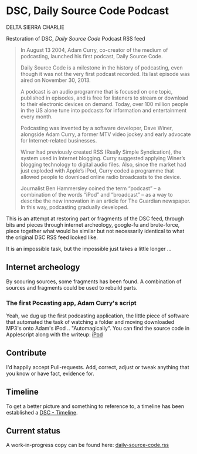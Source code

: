 # DSC, Daily Source Code Podcast

DELTA SIERRA CHARLIE

Restoration of DSC, *Daily Source Code* Podcast RSS feed

> In August 13 2004, Adam Curry, co-creator of the medium of podcasting, launched his first podcast, Daily Source Code.
>
> Daily Source Code is a milestone in the history of podcasting, even though it was not the very first podcast recorded. Its last episode was aired on November 30, 2013.
>
> A podcast is an audio programme that is focused on one topic, published in episodes, and is free for listeners to stream or download to their electronic devices on demand. Today, over 100 million people in the US alone tune into podcasts for information and entertainment every month.
>
> Podcasting was invented by a software developer, Dave Winer, alongside Adam Curry, a former MTV video jockey and early advocate for Internet-related businesses.
>
> Winer had previously created RSS (Really Simple Syndication), the system used in Internet blogging. Curry suggested applying Winer’s blogging technology to digital audio files. Also, since the market had just exploded with Apple’s iPod, Curry coded a programme that allowed people to download online radio broadcasts to the device.
>
> Journalist Ben Hammersley coined the term “podcast” – a combination of the words “iPod” and “broadcast” – as a way to describe the new innovation in an article for The Guardian newspaper. In this way, podcasting gradually developed.




This is an attempt at restoring part or fragments of the DSC feed, through bits and pieces through internet archeology, google-fu and brute-force, piece together what would be similar but not necessarily identical to what the original DSC RSS feed looked like.

It is an impossible task, but the impossible just takes a little longer ...




## Internet archeology
By scouring sources, some fragments has been found. A combination of sources and fragments could be used to rebuild parts.



### The first Pocasting app, Adam Curry's script

Yeah, we dug up the first podcasting application, the little piece of software that automated the task of watching a folder and moving downloaded MP3's onto Adam's iPod .. "Automagically". You can find the source code in Applescript along with the writeup: [iPod](./iPod/) 



## Contribute
I'd happily accept Pull-requests. Add, correct, adjust or tweak anything that you know or have fact, evidence for.



## Timeline
To get a better picture and something to reference to, a timeline has been established a [DSC - Timeline](dsc-timeline.md).



## Current status

A work-in-progress copy can be found here: [daily-source-code.rss](daily-source-code.rss)
